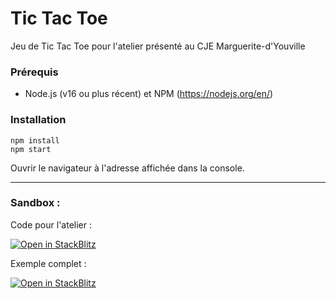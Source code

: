 # Tic Tac Toe
Jeu de Tic Tac Toe pour l'atelier présenté au CJE Marguerite-d'Youville

### Prérequis

- Node.js (v16 ou plus récent) et NPM (https://nodejs.org/en/)

### Installation

```
npm install
npm start
```
Ouvrir le navigateur à l'adresse affichée dans la console.

---

### Sandbox :


Code pour l'atelier :

[![Open in StackBlitz](https://developer.stackblitz.com/img/open_in_stackblitz.svg)](https://stackblitz.com/fork/github/obrassard/tic-tac-toe/tree/atelier)


Exemple complet :

[![Open in StackBlitz](https://developer.stackblitz.com/img/open_in_stackblitz.svg)](https://stackblitz.com/fork/github/obrassard/tic-tac-toe)

